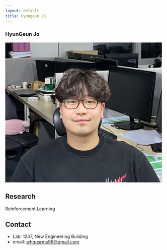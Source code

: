 ```yaml
---
layout: default
title: Hyungeun Jo
---
```


### HyunGeun Jo
![alt_text](../assets/img/profile_jhg.jpg)

## Research
Reinforcement Learning

## Contact
- Lab: 1207, New Engineering Building
- email: whgusrms96@gmail.com

